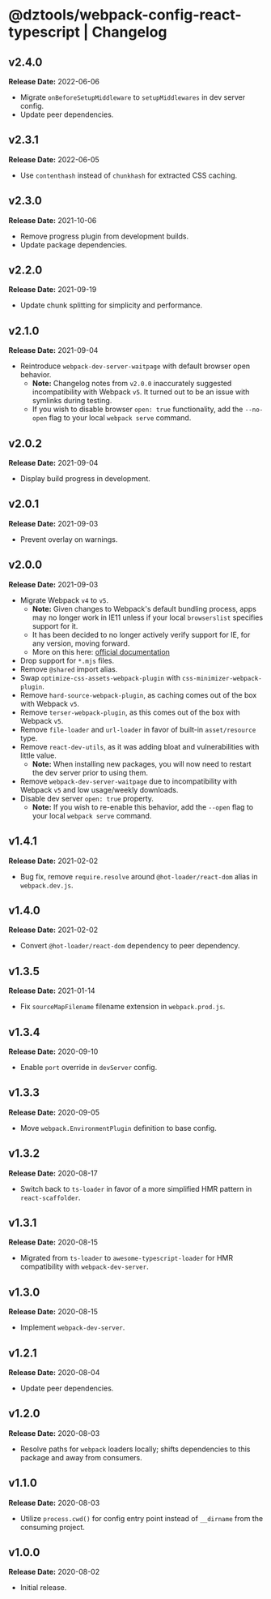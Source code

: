# @dztools/webpack-config-react-typescript | Changelog

## v2.4.0

**Release Date:** 2022-06-06

- Migrate `onBeforeSetupMiddleware` to `setupMiddlewares` in dev server config.
- Update peer dependencies.

## v2.3.1

**Release Date:** 2022-06-05

- Use `contenthash` instead of `chunkhash` for extracted CSS caching.

## v2.3.0

**Release Date:** 2021-10-06

- Remove progress plugin from development builds.
- Update package dependencies.

## v2.2.0

**Release Date:** 2021-09-19

- Update chunk splitting for simplicity and performance.

## v2.1.0

**Release Date:** 2021-09-04

- Reintroduce `webpack-dev-server-waitpage` with default browser open behavior.
  - **Note:** Changelog notes from `v2.0.0` inaccurately suggested incompatibility with Webpack `v5`. It turned out to be an issue with symlinks during testing.
  - If you wish to disable browser `open: true` functionality, add the `--no-open` flag to your local `webpack serve` command.

## v2.0.2

**Release Date:** 2021-09-04

- Display build progress in development.

## v2.0.1

**Release Date:** 2021-09-03

- Prevent overlay on warnings.

## v2.0.0

**Release Date:** 2021-09-03

- Migrate Webpack `v4` to `v5`.
  - **Note:** Given changes to Webpack's default bundling process, apps may no longer work in IE11 unless if your local `browserslist` specifies support for it.
  - It has been decided to no longer actively verify support for IE, for any version, moving forward.
  - More on this here: [official documentation](https://webpack.js.org/migrate/5/#need-to-support-an-older-browser-like-ie-11)
- Drop support for `*.mjs` files.
- Remove `@shared` import alias.
- Swap `optimize-css-assets-webpack-plugin` with `css-minimizer-webpack-plugin`.
- Remove `hard-source-webpack-plugin`, as caching comes out of the box with Webpack `v5`.
- Remove `terser-webpack-plugin`, as this comes out of the box with Webpack `v5`.
- Remove `file-loader` and `url-loader` in favor of built-in `asset/resource` type.
- Remove `react-dev-utils`, as it was adding bloat and vulnerabilities with little value.
  - **Note:** When installing new packages, you will now need to restart the dev server prior to using them.
- Remove `webpack-dev-server-waitpage` due to incompatibility with Webpack `v5` and low usage/weekly downloads.
- Disable dev server `open: true` property.
  - **Note:** If you wish to re-enable this behavior, add the `--open` flag to your local `webpack serve` command.

## v1.4.1

**Release Date:** 2021-02-02

- Bug fix, remove `require.resolve` around `@hot-loader/react-dom` alias in `webpack.dev.js`.

## v1.4.0

**Release Date:** 2021-02-02

- Convert `@hot-loader/react-dom` dependency to peer dependency.

## v1.3.5

**Release Date:** 2021-01-14

- Fix `sourceMapFilename` filename extension in `webpack.prod.js`.

## v1.3.4

**Release Date:** 2020-09-10

- Enable `port` override in `devServer` config.

## v1.3.3

**Release Date:** 2020-09-05

- Move `webpack.EnvironmentPlugin` definition to base config.

## v1.3.2

**Release Date:** 2020-08-17

- Switch back to `ts-loader` in favor of a more simplified HMR pattern in `react-scaffolder`.

## v1.3.1

**Release Date:** 2020-08-15

- Migrated from `ts-loader` to `awesome-typescript-loader` for HMR compatibility with `webpack-dev-server`.

## v1.3.0

**Release Date:** 2020-08-15

- Implement `webpack-dev-server`.

## v1.2.1

**Release Date:** 2020-08-04

- Update peer dependencies.

## v1.2.0

**Release Date:** 2020-08-03

- Resolve paths for `webpack` loaders locally; shifts dependencies to this package and away from consumers.

## v1.1.0

**Release Date:** 2020-08-03

- Utilize `process.cwd()` for config entry point instead of `__dirname` from the consuming project.

## v1.0.0

**Release Date:** 2020-08-02

- Initial release.
